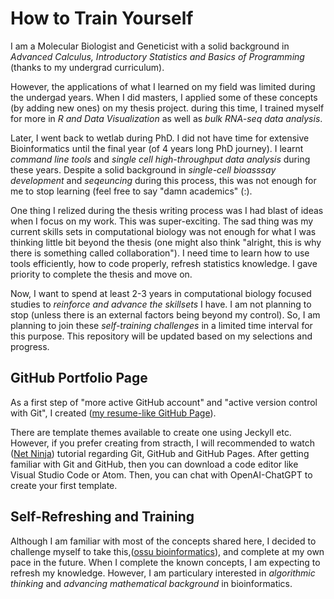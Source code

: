# How to Train Yourself

I am a Molecular Biologist and Geneticist with a solid background in *Advanced Calculus, Introductory Statistics and Basics of Programming* (thanks to my undergrad curriculum). 

However, the applications of what I learned on my field was limited during the undergad years. When I did masters, I applied some of these concepts (by adding new ones) on my thesis project. during this time, I trained myself for more in *R and Data Visualization* as well as *bulk RNA-seq data analysis*. 

Later, I went back to wetlab during PhD. I did not have time for extensive Bioinformatics until the final year (of 4 years long PhD journey). I learnt *command line tools* and *single cell high-throughput data analysis* during these years. Despite a solid background in *single-cell bioasssay development*  and *seqeuncing* during this process, this was not enough for me to stop learning (feel free to say "damn academics" (:).

One thing I relized during the thesis writing process was I had blast of ideas when I focus on my work. This was super-exciting. The sad thing was my current skills sets in computational biology was not enough for what I was thinking little bit beyond the thesis (one might also think "alright, this is why there is something called collaboration"). I need time to learn how to use tools efficiently, how to code properly, refresh statistics knowledge. I gave priority to complete the thesis and move on. 

Now, I want to spend at least 2-3 years in computational biology focused studies to *reinforce and advance the skillsets* I have. I am not planning to stop (unless there is an external factors being beyond my control). So, I am planning to join these *self-training challenges* in a limited time interval for this purpose. This repository will be updated based on my selections and progress.

## GitHub Portfolio Page

As a first step of "more active GitHub account" and "active version control with Git", I created ([my resume-like GitHub Page](https://dincaslan.github.io/FBDincaslan/)). 

There are template themes available to create one using Jeckyll etc. However, if you prefer creating from stracth, I will recommended to watch ([Net Ninja](https://www.youtube.com/watch?v=QyFcl_Fba-k)) tutorial regarding Git, GitHub and GitHub Pages. After getting familiar with Git and GitHub, then you can download a code editor like Visual Studio Code or Atom. Then, you can chat with OpenAI-ChatGPT to create your first template.

## Self-Refreshing and Training

Although I am familiar with most of the concepts shared here, I decided to challenge myself to take this,([ossu bioinformatics](https://github.com/ossu/bioinformatics)), and complete at my own pace in the future. When I complete the known concepts, I am expecting to refresh my knowledge. However, I am particulary interested in *algorithmic thinking* and *advancing mathematical background* in bioinformatics.

